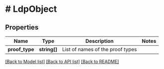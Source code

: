 # # LdpObject

## Properties

| Name           | Type         | Description                      | Notes |
| -------------- | ------------ | -------------------------------- | ----- |
| **proof_type** | **string[]** | List of names of the proof types |

[[Back to Model list]](../../README.md#models) [[Back to API list]](../../README.md#endpoints) [[Back to README]](../../README.md)
